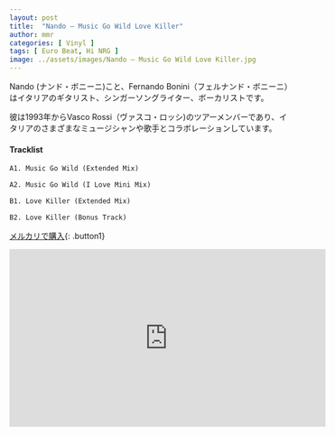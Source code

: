 ```yaml
---
layout: post
title:  "Nando – Music Go Wild Love Killer"
author: mmr
categories: [ Vinyl ]
tags: [ Euro Beat, Hi NRG ]
image: ../assets/images/Nando – Music Go Wild Love Killer.jpg
---
```


Nando (ナンド・ボニーニ)こと、Fernando Bonini（フェルナンド・ボニーニ）はイタリアのギタリスト、シンガーソングライター、ボーカリストです。

彼は1993年からVasco Rossi（ヴァスコ・ロッシ)のツアーメンバーであり、イタリアのさまざまなミュージシャンや歌手とコラボレーションしています。

#### Tracklist
```md
A1. Music Go Wild (Extended Mix)

A2. Music Go Wild (I Love Mini Mix)

B1. Love Killer (Extended Mix)

B2. Love Killer (Bonus Track)
```

[メルカリで購入](https://jp.mercari.com/item/m85143464276?afid=6142608987){: .button1}

<iframe width="560" height="315" src="https://www.youtube.com/embed/5havwNHKpM0?si=m_Vw8yHhcynN2Ng5" title="YouTube video player" frameborder="0" allow="accelerometer; autoplay; clipboard-write; encrypted-media; gyroscope; picture-in-picture; web-share" referrerpolicy="strict-origin-when-cross-origin" allowfullscreen></iframe>
